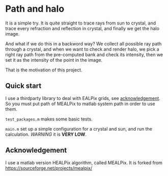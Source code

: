 # Path and halo

It is a simple try. It is quite straight to trace rays from sun to crystal, and trace every refraction and
reflection in crystal, and finally we get the halo image.

And what if we do this in a backword way? We collect all possible ray path through a crystal, and when we want to
check and render halo, we pick a right ray path from the pre-computed bank and check its intensity,
then we set it as the intensity of the point in the image.

That is the motivation of this project.

## Quick start

I use a thirdparty library to deal with EALPix grids, see [acknowledgement](#acknowledgement).
So you must put path of MEALPix to matlab system path in order to use them.

`test_packages.m` makes some basic tests.

`main.m` set up a simple configuration for a crystal and sun, and run the calculation. *WARNING* it is **VERY LOW**.

## Acknowledgement

I use a matlab version HEALPix algorithm, called MEALPix. It is forked from https://sourceforge.net/projects/mealpix/
